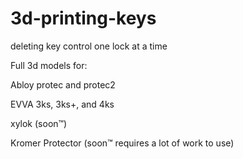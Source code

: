# 3d-printing-keys
deleting key control one lock at a time


Full 3d models for: 

Abloy protec and protec2 

EVVA 3ks, 3ks+, and 4ks

xylok (soon™)

Kromer Protector (soon™ requires a lot of work to use)
